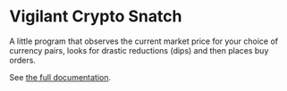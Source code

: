 # Vigilant Crypto Snatch

A little program that observes the current market price for your choice of currency pairs, looks for drastic reductions (dips) and then places buy orders.

See [the full documentation](https://martin-ueding.github.io/vigilant-crypto-snatch/).
